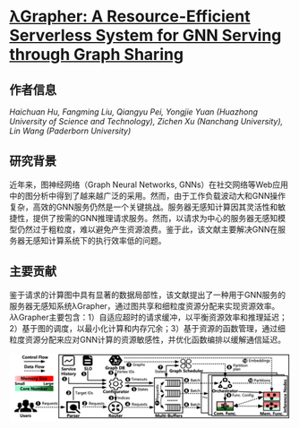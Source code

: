 # [λGrapher: A Resource-Efficient Serverless System for GNN Serving through Graph Sharing](https://doi.org/10.1145/3589334.3645383)

## 作者信息
*Haichuan Hu, Fangming Liu, Qiangyu Pei, Yongjie Yuan (Huazhong University of Science and Technology), Zichen Xu (Nanchang University), Lin Wang (Paderborn University)*

## 研究背景
近年来，图神经网络（Graph Neural Networks, GNNs）在社交网络等Web应用中的图分析中得到了越来越广泛的采用。然而，由于工作负载波动大和GNN操作复杂，高效的GNN服务仍然是一个关键挑战。服务器无感知计算因其灵活性和敏捷性，提供了按需的GNN推理请求服务。然而，以请求为中心的服务器无感知模型仍然过于粗粒度，难以避免产生资源浪费。鉴于此，该文献主要解决GNN在服务器无感知计算系统下的执行效率低的问题。

## 主要贡献
鉴于请求的计算图中具有显著的数据局部性，该文献提出了一种用于GNN服务的服务器无感知系统λGrapher，通过图共享和细粒度资源分配来实现资源效率。𝜆λGrapher主要包含：1）自适应超时的请求缓冲，以平衡资源效率和推理延迟；2）基于图的调度，以最小化计算和内存冗余；3）基于资源的函数管理，通过细粒度资源分配来应对GNN计算的资源敏感性，并优化函数编排以缓解通信延迟。

![alt text](../../figs/www24-lagrapher.png)